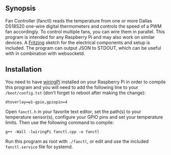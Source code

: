 ## Synopsis

Fan Controller (fanctl) reads the temperature from one or more Dallas DS18S20 one-wire digital thermometers and controls the speed of a PWM fan accordingly. To control multiple fans, you can wire them in parallel. This program is intended for any Raspberry Pi and may also work on similar devices. A [Fritzing](http://fritzing.org/home/) sketch for the electrical components and setup is included. The program can output JSON to STDOUT, which can be useful with in combination with websocketd.

## Installation

You need to have [wiringPi](http://wiringpi.com/) installed on your Raspberry Pi in order to compile this program and you will need to add the following line to your `/boot/config.txt` (don't forget to reboot after making the change):  
```
dtoverlay=w1-gpio,gpiopin=4
```
Open `fanctl.h` in your favorite text editor, set the path(s) to your temperature sensor(s), configure your GPIO pins and set your temperature limits. Then use the following command to compile:  
```
g++ -Wall -lwiringPi fanctl.cpp -o fanctl  
```
Run this program as root with `./fanctl`, or edit and use the included `fanctl.service` file for systemd.  

